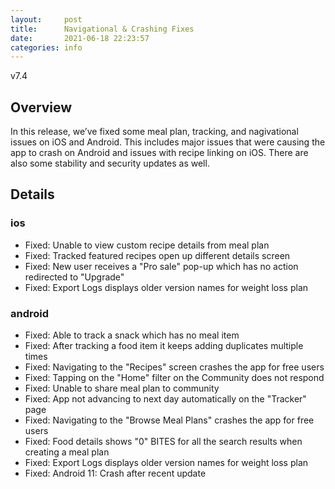 ```yaml
---
layout:     post
title:      Navigational & Crashing Fixes
date:       2021-06-18 22:23:57
categories: info
---
```


v7.4

## Overview

In this release, we’ve fixed some meal plan, tracking, and nagivational issues on iOS and Android. This includes major issues that were causing the app to crash on Android and issues with recipe linking on iOS. There are also some stability and security updates as well.

## Details
### ios
* Fixed: Unable to view custom recipe details from meal plan
* Fixed: Tracked featured recipes open up different details screen
* Fixed: New user receives a "Pro sale" pop-up which has no action redirected to "Upgrade"
* Fixed: Export Logs displays older version names for weight loss plan

### android
* Fixed: Able to track a snack which has no meal item
* Fixed: After tracking a food item it keeps adding duplicates multiple times
* Fixed: Navigating to the "Recipes" screen crashes the app for free users
* Fixed: Tapping on the "Home" filter on the Community does not respond
* Fixed: Unable to share meal plan to community
* Fixed: App not advancing to next day automatically on the "Tracker" page
* Fixed: Navigating to the "Browse Meal Plans" crashes the app for free users
* Fixed: Food details shows "0" BITES for all the search results when creating a meal plan
* Fixed: Export Logs displays older version names for weight loss plan
* Fixed: Android 11: Crash after recent update
